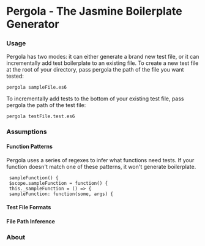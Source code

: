 # Pergola - The Jasmine Boilerplate Generator

### Usage

Pergola has two modes: it can either generate a brand new test file, or it can incrementally add test boilerplate to an existing file. To create a new test file at the root of your directory, pass pergola the path of the file you want tested:

```
pergola sampleFile.es6
```

To incrementally add tests to the bottom of your existing test file, pass pergola the path of the test file:

```
pergola testFile.test.es6
```


### Assumptions

#### Function Patterns

Pergola uses a series of regexes to infer what functions need tests. If your function doesn't match one of these patterns, it won't generate boilerplate.

```
 sampleFunction() {
 $scope.sampleFunction = function() {
 this._sampleFunction = () => {
 sampleFunction: function(some, args) {
```

#### Test File Formats
#### File Path Inference

### About
